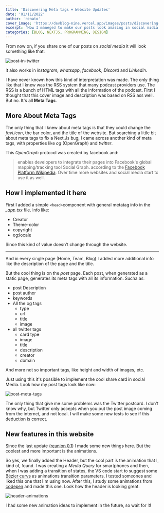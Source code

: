 ```yaml
---
title: 'Discovering Meta tags + Website Updates'
date: '01/11/2022'
author: 'renato'
cover_image: 'https://devblog-nine.vercel.app/images/posts/discovering-meta-tags-plus-website-uptades/metatags-cover.webp'
excerpt: 'How I maneged to make our posts look amazing in social midia using meta tags and new website features that I added recently'
categories: [BLOG, NEXTJS, PROGRAMMING, DESIGN]
---
```



From now on, if you share one of our posts on *social media* it will look something like that:

![post-in-twitter](/images/posts/discovering-meta-tags-plus-website-uptades/post-in-twitter.webp)

It also works in *instagram*, *whatsapp*, *facebook*, *Discord* and *LinkedIn*.

I have never known how this kind of interpretation was made. The only thing like that I knew was the RSS system that many podcast providers use. The RSS is a bunch of HTML tags with all the information of the podcast. First I thought that this cover image and description was based on RSS ass well. But no. It's all **Meta Tags**.

## More About Meta Tags

The only thing that I knew about meta tags is that they could change the *favi.icon*, the bar color, and the title of the website. But searching a little bit about meta tags to fix a Next.Js bug, I came across another kind of meta tags, with properties like *og* (OpenGraph) and *twitter*.

This *OpenGraph* protocol was created by facebook and:
> enables developers to integrate their pages into Facebook's global mapping/tracking tool Social Graph.
according to the [Facebook Platform Wikipedia](https://en.wikipedia.org/wiki/Facebook_Platform).
Over time more websites and social media start to use it as well.

## How I implemented it here

First I added a simple `<head>`component with general metatag info in the *_app.tsx* file. Info like:
- Creator
- Theme-color
- copyright
- og:locale

Since this kind of value doesn't change through the website.

---

And in every single page (Home, Team, Blog) I added more additional info like the description of the page and the title.
 
But the cool thing is on the *post* page. Each post, when generated as a static page, generates its meta tags with all its information. Sucha as:
- post Description
- post author
- keywords
- All the og tags 
    - type
    - url
    - title
    - image
- all twitter tags
    - card type
    - image
    - title
    - description
    - creator
    - domain

And more not so important tags, like height and width of images, etc.

Just using this it's possible to implement the cool share card in social Media. Look how my post tags look like now:

![post-meta-tags](/images/posts/discovering-meta-tags-plus-website-uptades/post-meta-tags.webp)

The only thing that give me some problems was the Twitter postcard. I don't know why, but Twitter only accepts when you put the post image coming from the internet, and not local. I will make some new tests to see if this deduction is correct.

## New features in this website

Since the last update ([reunion 0.1](/blog/reunion-0-1)) I made some new things here. But the coolest and more important is the animations.

So yes, we finally added the Header, but the cool part is the animation that I, kind of, found. I was creating a *Media Query* for smartphones and then, when I was adding a transition of states, the VS code start to suggest some [Bézier curvs](https://en.wikipedia.org/wiki/B%C3%A9zier_curve) as animations transition parameters. I tested someones and liked this one that I'm using now. After this, I study some animations from [codepen](https://codepen.io/) and made this one. Look how the header is looking great:

![header-animations](/images/posts/discovering-meta-tags-plus-website-uptades/header-animations.gif)

I had some new animation ideas to implement in the future, so wait for it!